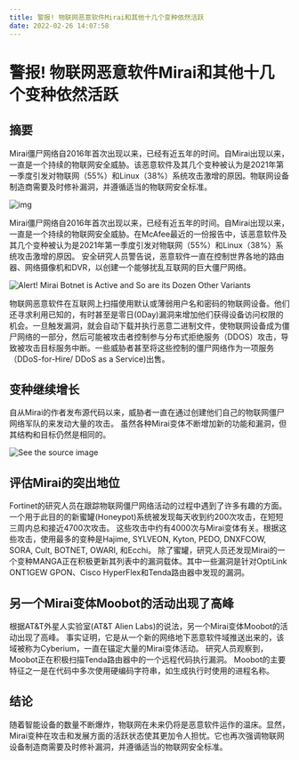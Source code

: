 ```yaml
---
title: 警报! 物联网恶意软件Mirai和其他十几个变种依然活跃
date: 2022-02-26 14:07:58
---
```


# 警报! 物联网恶意软件Mirai和其他十几个变种依然活跃

## 摘要

Mirai僵尸网络自2016年首次出现以来，已经有近五年的时间。自Mirai出现以来，一直是一个持续的物联网安全威胁。该恶意软件及其几个变种被认为是2021年第一季度引发对物联网（55%）和Linux（38%）系统攻击激增的原因。物联网设备制造商需要及时修补漏洞，并遵循适当的物联网安全标准。

![img](https://i.pcmag.com/imagery/articles/04radPg0HVCyUfpdTaKkJ63-2.1569487823.fit_lim.jpg)



Mirai僵尸网络自2016年首次出现以来，已经有近五年的时间。自Mirai出现以来，一直是一个持续的物联网安全威胁。在McAfee最近的一份报告中，该恶意软件及其几个变种被认为是2021年第一季度引发对物联网（55%）和Linux（38%）系统攻击激增的原因。 安全研究人员警告说，恶意软件一直在控制世界各地的路由器、网络摄像机和DVR，以创建一个能够扰乱互联网的巨大僵尸网络。

![Alert! Mirai Botnet is Active and So are its Dozen Other Variants](https://cyware-ent.s3.amazonaws.com/image_bank/90cf_shutterstock_530465965.jpg)

物联网恶意软件在互联网上扫描使用默认或薄弱用户名和密码的物联网设备。他们还寻求利用已知的，有时甚至是零日(0Day)漏洞来增加他们获得设备访问权限的机会。一旦触发漏洞，就会自动下载并执行恶意二进制文件，使物联网设备成为僵尸网络的一部分，然后可能被攻击者控制参与分布式拒绝服务（DDOS）攻击，导致被攻击目标服务中断。一些威胁者甚至将这些控制的僵尸网络作为一项服务（DDoS-for-Hire/ DDoS as a Service)出售。

## 变种继续增长



自从Mirai的作者发布源代码以来，威胁者一直在通过创建他们自己的物联网僵尸网络军队的来发动大量的攻击。
虽然各种Mirai变体不断增加新的功能和漏洞，但其结构和目标仍然是相同的。

![See the source image](https://tse4-mm.cn.bing.net/th/id/OIP-C.kDawNYcjW-OuXL0ZbHHzawHaFW?pid=ImgDet&rs=1)



## 评估Mirai的突出地位

Fortinet的研究人员在跟踪物联网僵尸网络活动的过程中遇到了许多有趣的方面。
一个用于此目的的新蜜罐(Honeypot)系统被发现每天收到约200次攻击，在短短三周内总和接近4700次攻击。
这些攻击中约有4000次与Mirai变体有关。根据这些攻击，使用最多的变种是Hajime, SYLVEON, Kyton, PEDO, DNXFCOW, SORA, Cult, BOTNET, OWARI, 和Ecchi。
除了蜜罐，研究人员还发现Mirai的一个变种MANGA正在积极更新其列表中的漏洞载体。其中一些漏洞是针对OptiLink ONT1GEW GPON、Cisco HyperFlex和Tenda路由器中发现的漏洞。



## 另一个Mirai变体Moobot的活动出现了高峰

根据AT&T外星人实验室(AT&T Alien Labs)的说法，另一个Mirai变体Moobot的活动出现了高峰。
事实证明，它是从一个新的网络地下恶意软件域推送出来的，该域被称为Cyberium，一直在锚定大量的Mirai变体活动。
研究人员观察到，Moobot正在积极扫描Tenda路由器中的一个远程代码执行漏洞。
Moobot的主要特征之一是在代码中多次使用硬编码字符串，如生成执行时使用的进程名称。

## 结论

随着智能设备的数量不断爆炸，物联网在未来仍将是恶意软件运作的温床。显然，Mirai变种在攻击和发展方面的活跃状态使其更加令人担忧。它也再次强调物联网设备制造商需要及时修补漏洞，并遵循适当的物联网安全标准。
